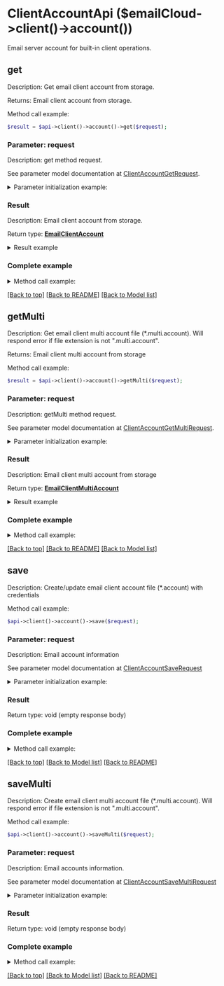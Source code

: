# ClientAccountApi ($emailCloud->client()->account())

Email server account for built-in client operations.

## **get**

Description: Get email client account from storage.

Returns: Email client account from storage.

Method call example:
```php
$result = $api->client()->account()->get($request);
```

### Parameter: request

Description: get method request.

See parameter model documentation at [ClientAccountGetRequest](ClientAccountGetRequest.md).

<details>
    <summary>Parameter initialization example:</summary>

```php
$request = Models::ClientAccountGetRequest()
    ->file_name('email.account')
    ->folder('email/account/location/on/storage')
    ->storage('First Storage')
    ->build();
```

</details>

### Result

Description: Email client account from storage.

Return type: [**EmailClientAccount**](EmailClientAccount.md)

<details>
    <summary>Result example</summary>

```php
$result = Models::emailClientAccount()
    ->host('smtp.example.com')
    ->port(465)
    ->securityOptions('SSLAuto')
    ->protocolType('SMTP')
    ->credentials(Models::emailClientAccountOauthCredentials()
        ->clientId('clientId')
        ->clientSecret('clientSecret')
        ->refreshToken('refreshToken')
        ->login('example@example.com')
        ->build())
    ->build();
```
</details>

### Complete example

<details>
    <summary>Method call example:</summary>

```php
$api = new EmailCloud($appKey, $appSid);

// Prepare parameters:
$request = Models::ClientAccountGetRequest()
    ->file_name('email.account')
    ->folder('email/account/location/on/storage')
    ->storage('First Storage')
    ->build();

// Call method:
$result = $api->client()->account()->get($request);

// Result example:
$result = Models::emailClientAccount()
    ->host('smtp.example.com')
    ->port(465)
    ->securityOptions('SSLAuto')
    ->protocolType('SMTP')
    ->credentials(Models::emailClientAccountOauthCredentials()
        ->clientId('clientId')
        ->clientSecret('clientSecret')
        ->refreshToken('refreshToken')
        ->login('example@example.com')
        ->build())
    ->build();
```

</details>

[[Back to top]](#)  [[Back to README]](README.md) [[Back to Model list]](Models.md)

## **getMulti**

Description: Get email client multi account file (*.multi.account). Will respond error if file extension is not \".multi.account\".

Returns: Email client multi account from storage

Method call example:
```php
$result = $api->client()->account()->getMulti($request);
```

### Parameter: request

Description: getMulti method request.

See parameter model documentation at [ClientAccountGetMultiRequest](ClientAccountGetMultiRequest.md).

<details>
    <summary>Parameter initialization example:</summary>

```php
$request = Models::ClientAccountGetMultiRequest()
    ->file_name('email.multi.account')
    ->folder('email/account/location/on/storage')
    ->storage('First Storage')
    ->build();
```

</details>

### Result

Description: Email client multi account from storage

Return type: [**EmailClientMultiAccount**](EmailClientMultiAccount.md)

<details>
    <summary>Result example</summary>

```php
$result = Models::emailClientMultiAccount()
    ->receiveAccounts(array(
        Models::emailClientAccount()
            ->host('imap.gmail.com')
            ->port(993)
            ->securityOptions('SSLAuto')
            ->credentials(Models::emailClientAccountPasswordCredentials()
                ->password('password')
                ->login('example@gmail.com')
                ->build())
            ->build(),
        Models::emailClientAccount()
            ->host('exchange@outlook.com')
            ->port(443)
            ->protocolType('EWS')
            ->credentials(Models::emailClientAccountOauthCredentials()
                ->clientId('clientId')
                ->clientSecret('clientSecret')
                ->refreshToken('refreshToken')
                ->login('example@outlook.com')
                ->build())
            ->build()))
    ->sendAccount(Models::emailClientAccount()
        ->host('smtp.gmail.com')
        ->port(465)
        ->securityOptions('SSLAuto')
        ->protocolType('SMTP')
        ->credentials(Models::emailClientAccountPasswordCredentials()
            ->password('password')
            ->login('example@gmail.com')
            ->build())
        ->build())
    ->build();
```
</details>

### Complete example

<details>
    <summary>Method call example:</summary>

```php
$api = new EmailCloud($appKey, $appSid);

// Prepare parameters:
$request = Models::ClientAccountGetMultiRequest()
    ->file_name('email.multi.account')
    ->folder('email/account/location/on/storage')
    ->storage('First Storage')
    ->build();

// Call method:
$result = $api->client()->account()->getMulti($request);

// Result example:
$result = Models::emailClientMultiAccount()
    ->receiveAccounts(array(
        Models::emailClientAccount()
            ->host('imap.gmail.com')
            ->port(993)
            ->securityOptions('SSLAuto')
            ->credentials(Models::emailClientAccountPasswordCredentials()
                ->password('password')
                ->login('example@gmail.com')
                ->build())
            ->build(),
        Models::emailClientAccount()
            ->host('exchange@outlook.com')
            ->port(443)
            ->protocolType('EWS')
            ->credentials(Models::emailClientAccountOauthCredentials()
                ->clientId('clientId')
                ->clientSecret('clientSecret')
                ->refreshToken('refreshToken')
                ->login('example@outlook.com')
                ->build())
            ->build()))
    ->sendAccount(Models::emailClientAccount()
        ->host('smtp.gmail.com')
        ->port(465)
        ->securityOptions('SSLAuto')
        ->protocolType('SMTP')
        ->credentials(Models::emailClientAccountPasswordCredentials()
            ->password('password')
            ->login('example@gmail.com')
            ->build())
        ->build())
    ->build();
```

</details>

[[Back to top]](#)  [[Back to README]](README.md) [[Back to Model list]](Models.md)

## save

Description: Create/update email client account file (*.account) with credentials


Method call example:
```php
$api->client()->account()->save($request);
```

### Parameter: request

Description: Email account information

See parameter model documentation at [ClientAccountSaveRequest](ClientAccountSaveRequest.md)

<details>
    <summary>Parameter initialization example:</summary>
    
```php
$request = Models::clientAccountSaveRequest()
    ->storageFile(Models::storageFileLocation()
        ->fileName('email.account')
        ->storage('First Storage')
        ->folderPath('file/location/folder/on/storage')
        ->build())
    ->value(Models::emailClientAccount()
        ->host('smtp.example.com')
        ->port(465)
        ->securityOptions('SSLAuto')
        ->protocolType('SMTP')
        ->credentials(Models::emailClientAccountOauthCredentials()
            ->clientId('clientId')
            ->clientSecret('clientSecret')
            ->refreshToken('refreshToken')
            ->login('example@example.com')
            ->build())
        ->build())
    ->build();
```

</details>


### Result

Return type: void (empty response body)

### Complete example

<details>
    <summary>Method call example:</summary>

```php
$api = new EmailCloud($appKey, $appSid);

// Prepare parameters:
$request = Models::clientAccountSaveRequest()
    ->storageFile(Models::storageFileLocation()
        ->fileName('email.account')
        ->storage('First Storage')
        ->folderPath('file/location/folder/on/storage')
        ->build())
    ->value(Models::emailClientAccount()
        ->host('smtp.example.com')
        ->port(465)
        ->securityOptions('SSLAuto')
        ->protocolType('SMTP')
        ->credentials(Models::emailClientAccountOauthCredentials()
            ->clientId('clientId')
            ->clientSecret('clientSecret')
            ->refreshToken('refreshToken')
            ->login('example@example.com')
            ->build())
        ->build())
    ->build();

// Call method:
$api->client()->account()->save($request);
```

</details>

[[Back to top]](#) [[Back to Model list]](Models.md) [[Back to README]](README.md)
## saveMulti

Description: Create email client multi account file (*.multi.account). Will respond error if file extension is not \".multi.account\".


Method call example:
```php
$api->client()->account()->saveMulti($request);
```

### Parameter: request

Description: Email accounts information.

See parameter model documentation at [ClientAccountSaveMultiRequest](ClientAccountSaveMultiRequest.md)

<details>
    <summary>Parameter initialization example:</summary>
    
```php
$request = Models::clientAccountSaveMultiRequest()
    ->storageFile(Models::storageFileLocation()
        ->fileName('email.multi.account')
        ->storage('First Storage')
        ->folderPath('file/location/folder/on/storage')
        ->build())
    ->value(Models::emailClientMultiAccount()
        ->receiveAccounts(array(
            Models::emailClientAccount()
                ->host('imap.gmail.com')
                ->port(993)
                ->securityOptions('SSLAuto')
                ->credentials(Models::emailClientAccountPasswordCredentials()
                    ->password('password')
                    ->login('example@gmail.com')
                    ->build())
                ->build(),
            Models::emailClientAccount()
                ->host('exchange@outlook.com')
                ->port(443)
                ->protocolType('EWS')
                ->credentials(Models::emailClientAccountOauthCredentials()
                    ->clientId('clientId')
                    ->clientSecret('clientSecret')
                    ->refreshToken('refreshToken')
                    ->login('example@outlook.com')
                    ->build())
                ->build()))
        ->sendAccount(Models::emailClientAccount()
            ->host('smtp.gmail.com')
            ->port(465)
            ->securityOptions('SSLAuto')
            ->protocolType('SMTP')
            ->credentials(Models::emailClientAccountPasswordCredentials()
                ->password('password')
                ->login('example@gmail.com')
                ->build())
            ->build())
        ->build())
    ->build();
```

</details>


### Result

Return type: void (empty response body)

### Complete example

<details>
    <summary>Method call example:</summary>

```php
$api = new EmailCloud($appKey, $appSid);

// Prepare parameters:
$request = Models::clientAccountSaveMultiRequest()
    ->storageFile(Models::storageFileLocation()
        ->fileName('email.multi.account')
        ->storage('First Storage')
        ->folderPath('file/location/folder/on/storage')
        ->build())
    ->value(Models::emailClientMultiAccount()
        ->receiveAccounts(array(
            Models::emailClientAccount()
                ->host('imap.gmail.com')
                ->port(993)
                ->securityOptions('SSLAuto')
                ->credentials(Models::emailClientAccountPasswordCredentials()
                    ->password('password')
                    ->login('example@gmail.com')
                    ->build())
                ->build(),
            Models::emailClientAccount()
                ->host('exchange@outlook.com')
                ->port(443)
                ->protocolType('EWS')
                ->credentials(Models::emailClientAccountOauthCredentials()
                    ->clientId('clientId')
                    ->clientSecret('clientSecret')
                    ->refreshToken('refreshToken')
                    ->login('example@outlook.com')
                    ->build())
                ->build()))
        ->sendAccount(Models::emailClientAccount()
            ->host('smtp.gmail.com')
            ->port(465)
            ->securityOptions('SSLAuto')
            ->protocolType('SMTP')
            ->credentials(Models::emailClientAccountPasswordCredentials()
                ->password('password')
                ->login('example@gmail.com')
                ->build())
            ->build())
        ->build())
    ->build();

// Call method:
$api->client()->account()->saveMulti($request);
```

</details>

[[Back to top]](#) [[Back to Model list]](Models.md) [[Back to README]](README.md)
